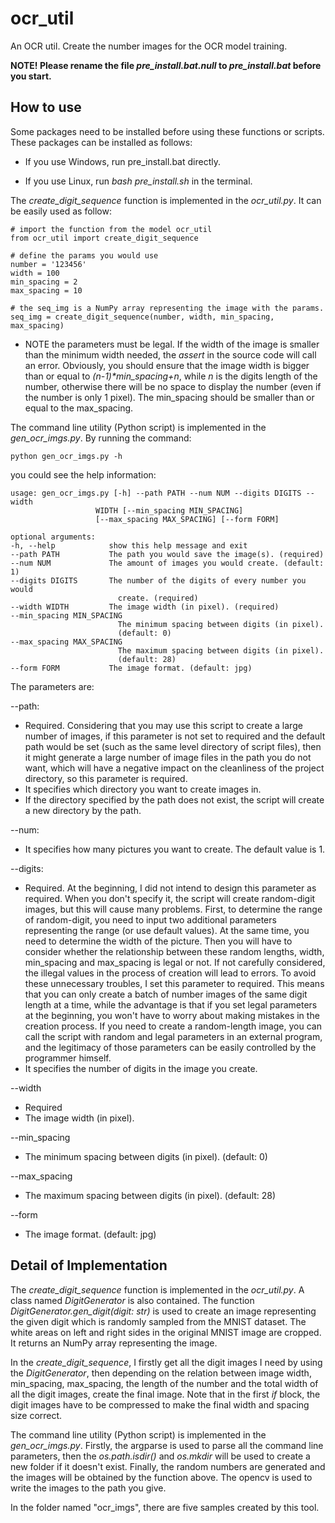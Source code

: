 # ocr_util

An OCR util. Create the number images for the OCR model training.

**NOTE! Please rename the file *pre_install.bat.null* to *pre_install.bat* before you start.**

## How to use

Some packages need to be installed before using these functions or scripts. These packages can be installed as follows:

- If you use Windows, run pre_install.bat directly.

- If you use Linux, run *bash pre_install.sh* in the terminal.

The *create_digit_sequence* function is implemented in the *ocr_util.py*. It can be easily used as follow:

    # import the function from the model ocr_util
    from ocr_util import create_digit_sequence

    # define the params you would use
    number = '123456'
    width = 100
    min_spacing = 2
    max_spacing = 10

    # the seq_img is a NumPy array representing the image with the params.
    seq_img = create_digit_sequence(number, width, min_spacing, max_spacing)

- NOTE the parameters must be legal. If the width of the image is smaller than the minimum width needed, the *assert* in the source code will call an error. Obviously, you should ensure that the image width is bigger than or equal to *(n-1)\*min_spacing+n*, while *n* is the digits length of the number, otherwise there will be no space to display the number (even if the number is only 1 pixel). The min_spacing should be smaller than or equal to the max_spacing.

The command line utility (Python script) is implemented in the *gen_ocr_imgs.py*. By running the command: 

    python gen_ocr_imgs.py -h

you could see the help information: 

    usage: gen_ocr_imgs.py [-h] --path PATH --num NUM --digits DIGITS --width
                       WIDTH [--min_spacing MIN_SPACING]
                       [--max_spacing MAX_SPACING] [--form FORM]

    optional arguments:
    -h, --help            show this help message and exit
    --path PATH           The path you would save the image(s). (required)
    --num NUM             The amount of images you would create. (default: 1)
    --digits DIGITS       The number of the digits of every number you would
                            create. (required)
    --width WIDTH         The image width (in pixel). (required)
    --min_spacing MIN_SPACING
                            The minimum spacing between digits (in pixel).
                            (default: 0)
    --max_spacing MAX_SPACING
                            The maximum spacing between digits (in pixel).
                            (default: 28)
    --form FORM           The image format. (default: jpg)

The parameters are: 

--path: 

- Required. Considering that you may use this script to create a large number of images, if this parameter is not set to required and the default path would be set (such as the same level directory of script files), then it might generate a large number of image files in the path you do not want, which will have a negative impact on the cleanliness of the project directory, so this parameter is required.
- It specifies which directory you want to create images in.
- If the directory specified by the path does not exist, the script will create a new directory by the path.

--num: 

- It specifies how many pictures you want to create. The default value is 1.

--digits: 

- Required. At the beginning, I did not intend to design this parameter as required. When you don't specify it, the script will create random-digit images, but this will cause many problems. First, to determine the range of random-digit, you need to input two additional parameters representing the range (or use default values). At the same time, you need to determine the width of the picture. Then you will have to consider whether the relationship between these random lengths, width, min_spacing and max_spacing is legal or not. If not carefully considered, the illegal values in the process of creation will lead to errors. To avoid these unnecessary troubles, I set this parameter to required. This means that you can only create a batch of number images of the same digit length at a time, while the advantage is that if you set legal parameters at the beginning, you won't have to worry about making mistakes in the creation process. If you need to create a random-length image, you can call the script with random and legal parameters in an external program, and the legitimacy of those parameters can be easily controlled by the programmer himself.
- It specifies the number of digits in the image you create. 

--width

- Required
- The image width (in pixel).

--min_spacing

- The minimum spacing between digits (in pixel). (default: 0)

--max_spacing
- The maximum spacing between digits (in pixel). (default: 28)

--form
- The image format. (default: jpg)

## Detail of Implementation

The *create_digit_sequence* function is implemented in the *ocr_util.py*. A class named *DigitGenerator* is also contained. The function *DigitGenerator.gen_digit(digit: str)* is used to create an image representing the given digit which is randomly sampled from the MNIST dataset. The white areas on left and right sides in the original MNIST image are cropped. It returns an NumPy array representing the image.

In the *create_digit_sequence*, I firstly get all the digit images I need by using the *DigitGenerator*, then depending on the relation between image width, min_spacing, max_spacing, the length of the number and the total width of all the digit images, create the final image. Note that in the first *if* block, the digit images have to be compressed to make the final width and spacing size correct.

The command line utility (Python script) is implemented in the *gen_ocr_imgs.py*. Firstly, the argparse is used to parse all the command line parameters, then the *os.path.isdir()* and *os.mkdir* will be used to create a new folder if it doesn't exist. Finally, the random numbers are generated and the images will be obtained by  the function above. The opencv is used to write the images to the path you give.

In the folder named "ocr_imgs", there are five samples created by this tool.
